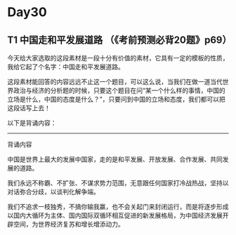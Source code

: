 # Day30
## T1 中国走和平发展道路  （《考前预测必背20题》p69）
今天给大家选取的这段素材是一段十分有价值的素材，它具有一定的模板的性质，我给它起了个名字：中国走和平发展道路。

这段素材能回答的内容远远不止这一个题目，可以这么说，当我们在做一道当代世界政治与经济的分析题的时候，只要这个题目在问“某一个什么样的事情，中国的立场是什么，中国的态度是什么？”，只要问到中国的立场和态度，我们都可以把这段话写上去！

以下是背诵内容：

---
背诵内容

中国是世界上最大的发展中国家，走的是和平发展、开放发展、合作发展、共同发展的道路。

我们永远不称霸、不扩张、不谋求势力范围，无意跟任何国家打冷战热战，坚持以对话弥合分歧，以谈判化解争端。

我们不追求一枝独秀，不搞你输我赢，也不会关起门来封闭运行，而是将逐步形成以国内大循环为主体、国内国际双循环相互促进的新发展格局，为中国经济发展开辟空间，为世界经济复苏和增长增添动力。
